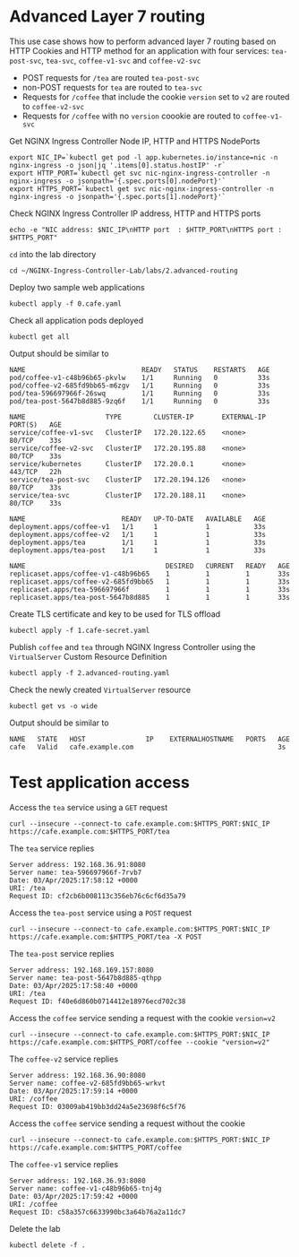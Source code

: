 # Advanced Layer 7 routing

This use case shows how to perform advanced layer 7 routing based on HTTP Cookies and HTTP method for an application with
four services: `tea-post-svc`, `tea-svc`, `coffee-v1-svc` and `coffee-v2-svc`

- POST requests for `/tea` are routed `tea-post-svc`
- non-POST requests for `tea` are routed to `tea-svc`
- Requests for `/coffee` that include the cookie `version` set to `v2` are routed to `coffee-v2-svc`
- Requests for `/coffee` with no `version` coookie are routed to `coffee-v1-svc`


Get NGINX Ingress Controller Node IP, HTTP and HTTPS NodePorts
```code
export NIC_IP=`kubectl get pod -l app.kubernetes.io/instance=nic -n nginx-ingress -o json|jq '.items[0].status.hostIP' -r`
export HTTP_PORT=`kubectl get svc nic-nginx-ingress-controller -n nginx-ingress -o jsonpath='{.spec.ports[0].nodePort}'`
export HTTPS_PORT=`kubectl get svc nic-nginx-ingress-controller -n nginx-ingress -o jsonpath='{.spec.ports[1].nodePort}'`
```

Check NGINX Ingress Controller IP address, HTTP and HTTPS ports
```code
echo -e "NIC address: $NIC_IP\nHTTP port  : $HTTP_PORT\nHTTPS port : $HTTPS_PORT"
```

`cd` into the lab directory
```code
cd ~/NGINX-Ingress-Controller-Lab/labs/2.advanced-routing
```

Deploy two sample web applications
```code
kubectl apply -f 0.cafe.yaml
```

Check all application pods deployed
```code
kubectl get all
```

Output should be similar to
```
NAME                             READY   STATUS    RESTARTS   AGE
pod/coffee-v1-c48b96b65-pkvlw    1/1     Running   0          33s
pod/coffee-v2-685fd9bb65-m6zgv   1/1     Running   0          33s
pod/tea-596697966f-26swq         1/1     Running   0          33s
pod/tea-post-5647b8d885-9zq6f    1/1     Running   0          33s

NAME                    TYPE        CLUSTER-IP       EXTERNAL-IP   PORT(S)   AGE
service/coffee-v1-svc   ClusterIP   172.20.122.65    <none>        80/TCP    33s
service/coffee-v2-svc   ClusterIP   172.20.195.88    <none>        80/TCP    33s
service/kubernetes      ClusterIP   172.20.0.1       <none>        443/TCP   22h
service/tea-post-svc    ClusterIP   172.20.194.126   <none>        80/TCP    33s
service/tea-svc         ClusterIP   172.20.188.11    <none>        80/TCP    33s

NAME                        READY   UP-TO-DATE   AVAILABLE   AGE
deployment.apps/coffee-v1   1/1     1            1           33s
deployment.apps/coffee-v2   1/1     1            1           33s
deployment.apps/tea         1/1     1            1           33s
deployment.apps/tea-post    1/1     1            1           33s

NAME                                   DESIRED   CURRENT   READY   AGE
replicaset.apps/coffee-v1-c48b96b65    1         1         1       33s
replicaset.apps/coffee-v2-685fd9bb65   1         1         1       33s
replicaset.apps/tea-596697966f         1         1         1       33s
replicaset.apps/tea-post-5647b8d885    1         1         1       33s
```

Create TLS certificate and key to be used for TLS offload
```code
kubectl apply -f 1.cafe-secret.yaml
```

Publish `coffee` and `tea` through NGINX Ingress Controller using the `VirtualServer` Custom Resource Definition
```code
kubectl apply -f 2.advanced-routing.yaml
```

Check the newly created `VirtualServer` resource
```code
kubectl get vs -o wide
```

Output should be similar to
```code
NAME   STATE   HOST               IP    EXTERNALHOSTNAME   PORTS   AGE
cafe   Valid   cafe.example.com                                    3s
```

# Test application access

Access the `tea` service using a `GET` request
```code
curl --insecure --connect-to cafe.example.com:$HTTPS_PORT:$NIC_IP https://cafe.example.com:$HTTPS_PORT/tea
```

The `tea` service replies
```
Server address: 192.168.36.91:8080
Server name: tea-596697966f-7rvb7
Date: 03/Apr/2025:17:58:12 +0000
URI: /tea
Request ID: cf2cb6b008113c356eb76c6cf6d35a79
```

Access the `tea-post` service using a `POST` request
```code
curl --insecure --connect-to cafe.example.com:$HTTPS_PORT:$NIC_IP https://cafe.example.com:$HTTPS_PORT/tea -X POST
```

The `tea-post` service replies
```code
Server address: 192.168.169.157:8080
Server name: tea-post-5647b8d885-qthpp
Date: 03/Apr/2025:17:58:40 +0000
URI: /tea
Request ID: f40e6d860b0714412e18976ecd702c38
```

Access the `coffee` service sending a request with the cookie `version=v2`
```code
curl --insecure --connect-to cafe.example.com:$HTTPS_PORT:$NIC_IP https://cafe.example.com:$HTTPS_PORT/coffee --cookie "version=v2"
```

The `coffee-v2` service replies
```
Server address: 192.168.36.90:8080
Server name: coffee-v2-685fd9bb65-wrkvt
Date: 03/Apr/2025:17:59:14 +0000
URI: /coffee
Request ID: 03009ab419bb3dd24a5e23698f6c5f76
```

Access the `coffee` service sending a request without the cookie
```code
curl --insecure --connect-to cafe.example.com:$HTTPS_PORT:$NIC_IP https://cafe.example.com:$HTTPS_PORT/coffee
```

The `coffee-v1` service replies
```
Server address: 192.168.36.93:8080
Server name: coffee-v1-c48b96b65-tnj4g
Date: 03/Apr/2025:17:59:42 +0000
URI: /coffee
Request ID: c58a357c6633990bc3a64b76a2a11dc7
```

Delete the lab

```code
kubectl delete -f .
```
